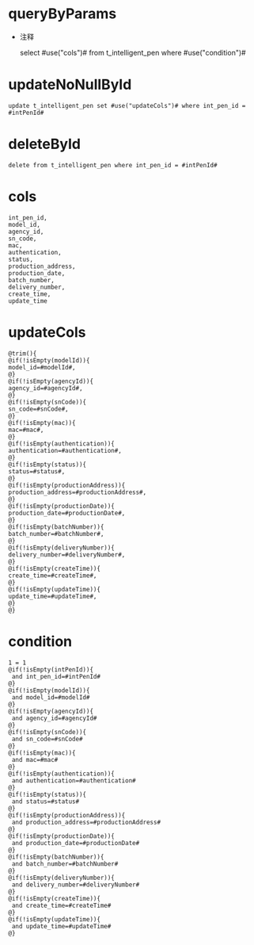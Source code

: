 queryByParams
===
* 注释

    select #use("cols")# from t_intelligent_pen where #use("condition")#
    
updateNoNullById
===
	update t_intelligent_pen set #use("updateCols")# where int_pen_id = #intPenId#
	
deleteById
===
	delete from t_intelligent_pen where int_pen_id = #intPenId#

cols
===
    int_pen_id,
    model_id,
    agency_id,
    sn_code,
    mac,
    authentication,
    status,
    production_address,
    production_date,
    batch_number,
    delivery_number,
    create_time,
    update_time

updateCols
===
    @trim(){
    @if(!isEmpty(modelId)){
    model_id=#modelId#,
    @}
    @if(!isEmpty(agencyId)){
    agency_id=#agencyId#,
    @}
    @if(!isEmpty(snCode)){
    sn_code=#snCode#,
    @}
    @if(!isEmpty(mac)){
    mac=#mac#,
    @}
    @if(!isEmpty(authentication)){
    authentication=#authentication#,
    @}
    @if(!isEmpty(status)){
    status=#status#,
    @}
    @if(!isEmpty(productionAddress)){
    production_address=#productionAddress#,
    @}
    @if(!isEmpty(productionDate)){
    production_date=#productionDate#,
    @}
    @if(!isEmpty(batchNumber)){
    batch_number=#batchNumber#,
    @}
    @if(!isEmpty(deliveryNumber)){
    delivery_number=#deliveryNumber#,
    @}
    @if(!isEmpty(createTime)){
    create_time=#createTime#,
    @}
    @if(!isEmpty(updateTime)){
    update_time=#updateTime#,
    @}
    @}

condition
===

    1 = 1
    @if(!isEmpty(intPenId)){
     and int_pen_id=#intPenId#
    @}
    @if(!isEmpty(modelId)){
     and model_id=#modelId#
    @}
    @if(!isEmpty(agencyId)){
     and agency_id=#agencyId#
    @}
    @if(!isEmpty(snCode)){
     and sn_code=#snCode#
    @}
    @if(!isEmpty(mac)){
     and mac=#mac#
    @}
    @if(!isEmpty(authentication)){
     and authentication=#authentication#
    @}
    @if(!isEmpty(status)){
     and status=#status#
    @}
    @if(!isEmpty(productionAddress)){
     and production_address=#productionAddress#
    @}
    @if(!isEmpty(productionDate)){
     and production_date=#productionDate#
    @}
    @if(!isEmpty(batchNumber)){
     and batch_number=#batchNumber#
    @}
    @if(!isEmpty(deliveryNumber)){
     and delivery_number=#deliveryNumber#
    @}
    @if(!isEmpty(createTime)){
     and create_time=#createTime#
    @}
    @if(!isEmpty(updateTime)){
     and update_time=#updateTime#
    @}
